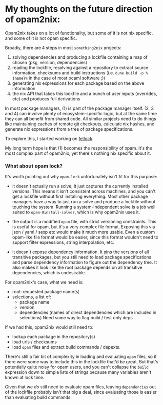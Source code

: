 # My thoughts on the future direction of opam2nix:

Opam2nix takes on a lot of functionality, but some of it is not nix specific, and some of it is not opam specific.

Broadly, there are 4 steps in most `something2nix` projects:

1. solving dependencies and producing a lockfile containing a map of chosen (pkg, version, dependencies)
2. reading the lockfile, resolving against a repository to extract source information, checksums and build instructions (i.e. `dune build -p %{name}%` in the case of most ocaml software ;))
3. generating nix expressions for each package based on the above information
4. the nix API that takes this lockfile and a bunch of user inputs (overrides, etc) and produces full derivations

In most package managers, (1) is part of the package manager itself.
(2, 3 and 4) can involve plenty of ecosystem-specific logic, but at the same time they can all benefit from shared code. All similar projects need to do things like maintaining caches of remote git checkouts, calculate nix hashes, and generate nix expressions from a tree of package specifications.

To explore this, I started working on [fetlock](https://github.com/timbertson/fetlock).

My long term hope is that (1) becomes the responsibility of opam. It's the most complex part of opam2nix, yet there's nothing nix specific about it.

### What about opam lock?

It's worth pointing out why `opam-lock` unfortunately isn't fit for this purpose:

 - it doesn't actually run a solve, it just captures the currently installed versions. This means it isn't consistent across machines, and you can't get a lockfile without first installing everything. Most other package managers have a way to just run a solve and produce a lockfile without touching the system. Running a system-independent solve is a job well suited to `opam-0install-solver`, which is why opam2nix uses it.

 - the output is a modified `opam` file, with strict versioning constraints. This is useful for opam, but it's a very complex file format. Exposing this via json / yaml / sexp etc would make it much more usable. Even a custom opam-like file format would be easier, since this format wouldn't need to support filter expressions, string interpolation, etc.

 - it doesn't expose dependency information. It pins the versions of all transitive packages, but you still need to load package specifications and parse dependency information to figure out the dependency tree. It also makes it look like the root package depends on all transitive dependencies, which is undesirable.

For opam2nix's case, what we need is:

 - root: requested package name(s)
 - selections, a list of:
   - package name
   - version
   - dependencies (names of direct dependencies which are included in selections)
     Need some way to flag build / test only deps

If we had this, opam2nix would still need to:
 - lookup each package in the repository(s)
 - load urls / checksums
 - load `opam` files and extract build commands / depexts.

There's still a fair bit of complexity in loading and evaluating `opam` files, so if there were some way to include this in the lockfile that'd be great. But that's potentially quite noisy for opam users, and you can't collapse the `build` expression down to simple lists of strings because many variables aren't known at lock time.

Given that we _do_ still need to evaluate opam files, leaving `dependencies` out of the lockfile probably isn't that big a deal, since evaluating those is easier than evaluating build commands.
